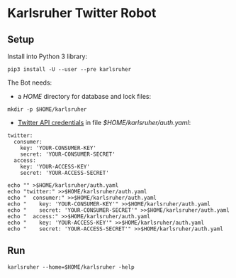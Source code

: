 # Karlsruher Twitter Robot
## Setup
Install into Python 3 library:
```
pip3 install -U --user --pre karlsruher
```
The Bot needs:
* a *HOME* directory for database and lock files:
```
mkdir -p $HOME/karlsruher
```
* [Twitter API credentials](https://developer.twitter.com) in file *$HOME/karlsruher/auth.yaml*:
```
twitter:
  consumer:
    key: 'YOUR-CONSUMER-KEY'
    secret: 'YOUR-CONSUMER-SECRET'
  access:
    key: 'YOUR-ACCESS-KEY'
    secret: 'YOUR-ACCESS-SECRET'
```

```
echo "" >$HOME/karlsruher/auth.yaml
echo "twitter:" >>$HOME/karlsruher/auth.yaml
echo "  consumer:" >>$HOME/karlsruher/auth.yaml
echo "    key: 'YOUR-CONSUMER-KEY'" >>$HOME/karlsruher/auth.yaml
echo "    secret: 'YOUR-CONSUMER-SECRET'" >>$HOME/karlsruher/auth.yaml
echo "  access:" >>$HOME/karlsruher/auth.yaml
echo "    key: 'YOUR-ACCESS-KEY'" >>$HOME/karlsruher/auth.yaml
echo "    secret: 'YOUR-ACCESS-SECRET'" >>$HOME/karlsruher/auth.yaml
```
## Run
```
karlsruher --home=$HOME/karlsruher -help
```
